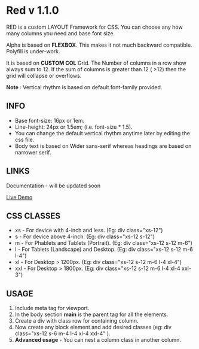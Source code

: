 # Red v 1.1.0
RED is a custom LAYOUT Framework for CSS. You can choose any how many columns you need and base font size.

Alpha is based on **FLEXBOX**. This makes it not much backward compatible. Polyfill is under-work. 

It is based on **CUSTOM COL** Grid. The Number of columns in a row show always sum to 12. If the sum of columns is greater than 12 ( >12) then the grid will collapse or overflows.

**Note** : Vertical rhythm is based on default font-family provided. 

## INFO
* Base font-size: 16px or 1em.
* Line-height: 24px or 1.5em; (i.e. font-size * 1.5).
* You can change the default vertical rhythm anytime later by editing the css file. 
* Body text is based on Wider sans-serif whereas headings are based on narrower serif.

## LINKS 
Documentation - will be updated soon

[Live Demo](http://codepen.io/Pothula/pen/bgwmvj/?editors=1100)

## CSS CLASSES 
* xs  - For device with 4-inch and less. (Eg: div class="xs-12")
* s   - For device above 4-inch. (Eg: div class="xs-12 s-12")
* m   - For Phablets and Tablets (Portrait). (Eg: div class="xs-12 s-12 m-6")
* l   - For Tablets (Landscape) and Desktop. (Eg: div class="xs-12 s-12 m-6 l-4")
* xl  - For Desktop > 1200px. (Eg: div class="xs-12 s-12 m-6 l-4 xl-4")
* xxl - For Desktop > 1800px. (Eg: div class="xs-12 s-12 m-6 l-4 xl-4 xxl-3")

## USAGE

1. Include meta tag for viewport.
2. In the body section **main** is the parent tag for all the elements.
3. Create a div with class row for containing column.
4. Now create any block element and add desired classes (eg: div class="xs-12 s-6 m-4 l-4 xl-4 xxl-4" ).
5. **Advanced usage** - You can nest a column class in another column.
